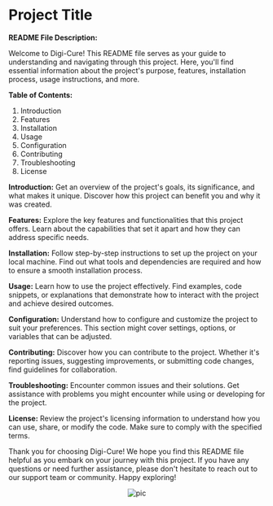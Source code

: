 
# Project Title

**README File Description:**

Welcome to Digi-Cure! This README file serves as your guide to understanding and navigating through this project. Here, you'll find essential information about the project's purpose, features, installation process, usage instructions, and more.

**Table of Contents:**

1. Introduction
2. Features
3. Installation
4. Usage
5. Configuration
6. Contributing
7. Troubleshooting
8. License

**Introduction:**
Get an overview of the project's goals, its significance, and what makes it unique. Discover how this project can benefit you and why it was created.

**Features:**
Explore the key features and functionalities that this project offers. Learn about the capabilities that set it apart and how they can address specific needs.

**Installation:**
Follow step-by-step instructions to set up the project on your local machine. Find out what tools and dependencies are required and how to ensure a smooth installation process.

**Usage:**
Learn how to use the project effectively. Find examples, code snippets, or explanations that demonstrate how to interact with the project and achieve desired outcomes.

**Configuration:**
Understand how to configure and customize the project to suit your preferences. This section might cover settings, options, or variables that can be adjusted.

**Contributing:**
Discover how you can contribute to the project. Whether it's reporting issues, suggesting improvements, or submitting code changes, find guidelines for collaboration.

**Troubleshooting:**
Encounter common issues and their solutions. Get assistance with problems you might encounter while using or developing for the project.

**License:**
Review the project's licensing information to understand how you can use, share, or modify the code. Make sure to comply with the specified terms.

Thank you for choosing Digi-Cure! We hope you find this README file helpful as you embark on your journey with this project. If you have any questions or need further assistance, please don't hesitate to reach out to our support team or community. Happy exploring!

<div align="center">
<img src={Home} alt="pic" align="center" style="width: 40%" />
</div>
